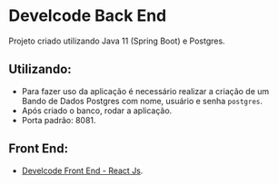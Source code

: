 # Develcode Back End

Projeto criado utilizando Java 11 (Spring Boot) e Postgres.

## Utilizando:

- Para fazer uso da aplicação é necessário realizar a criação de um Bando de Dados Postgres com nome, usuário e senha `postgres`.
- Após criado o banco, rodar a aplicação. 
- Porta padrão: 8081.

## Front End:
- [Develcode Front End - React Js](https://github.com/welitonvillain/develcode-frontend.git).
